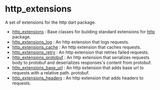 # http_extensions

A set of extensions for the http dart package.

* [http_extensions](http_extensions) : Base classes for building standard extensions for [http](https://pub.dev/packages/http) package.
* [http_extensions_log](http_extensions_log) : An http extension that logs requests.
* [http_extensions_cache](http_extensions_cache) : An http extension that caches requests.
* [http_extensions_retry](http_extensions_retry) : An http extension that retries failed requests.
* [http_extensions_protobuf](http_extensions_protobuf) : An http extension that serializes requests body to protobuf and deserializes responses's content from protobuf.
* [http_extensions_base_url](http_extensions_base_url) : An http extension that adds base url to requests with a relative path.
protobuf.
* [http_extensions_headers](http_extensions_headers) : An http extension that adds headers to requests.